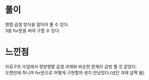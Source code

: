 # 풀이
행렬 곱셈 방식을 알아야 풀 수 있다.  
3중 for문을 써야 구할 수 있다.  

# 느낀점  
자료구조 수업에서 정방행렬 곱셈 과제와 비슷한 문제라 금방 풀 것 같았다.  
오랜만에 하니까 for문으로 어떻게 구현할까 생각 안났었다.(냈던 과제 살짝 봄)  
